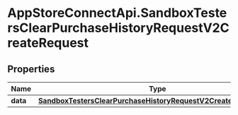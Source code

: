 # AppStoreConnectApi.SandboxTestersClearPurchaseHistoryRequestV2CreateRequest

## Properties

Name | Type | Description | Notes
------------ | ------------- | ------------- | -------------
**data** | [**SandboxTestersClearPurchaseHistoryRequestV2CreateRequestData**](SandboxTestersClearPurchaseHistoryRequestV2CreateRequestData.md) |  | 


